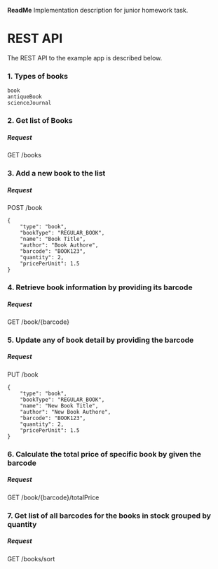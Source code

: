 **ReadMe**
Implementation description for junior homework task.

# REST API
The REST API to the example app is described below.

### 1. Types of books
~~~~
book
antiqueBook
scienceJournal
~~~~

### 2. Get list of Books
##### Request
GET   /books

### 3. Add a new book to the list
##### Request
POST   /book 
~~~~
{
    "type": "book",
    "bookType": "REGULAR_BOOK",
    "name": "Book Title",
    "author": "Book Authore",
    "barcode": "BOOK123",
    "quantity": 2,
    "pricePerUnit": 1.5
}
~~~~

### 4. Retrieve book information by providing its barcode
##### Request

GET   /book/{barcode}

### 5. Update any of book detail by providing the barcode
##### Request
PUT   /book

~~~~
{
    "type": "book",
    "bookType": "REGULAR_BOOK",
    "name": "New Book Title",
    "author": "New Book Authore",
    "barcode": "BOOK123",
    "quantity": 2,
    "pricePerUnit": 1.5
}
~~~~

### 6. Calculate the total price of specific book by given the barcode
##### Request
GET   /book/{barcode}/totalPrice

    
### 7. Get list of all barcodes for the books in stock grouped by quantity
##### Request
GET   /books/sort
